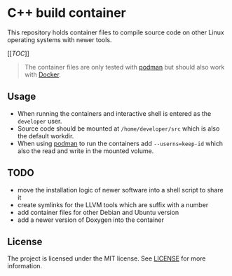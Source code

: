 # C++ build container

This repository holds container files to compile source code on other Linux
operating systems with newer tools.

[[_TOC_]]

> The container files are only tested with [podman][] but should also work with
> [Docker][].

## Usage

- When running the containers and interactive shell is entered as the
  `developer` user.
- Source code should be mounted at `/home/developer/src` which is also the
  default workdir.
- When using [podman][] to run the containers add `--userns=keep-id` which also
  the read and write in the mounted volume.

## TODO

- move the installation logic of newer software into a shell script to share it
- create symlinks for the LLVM tools which are suffix with a number
- add container files for other Debian and Ubuntu version
- add a newer version of Doxygen into the container

## License

The project is licensed under the MIT license. See [LICENSE](LICENSE) for more
information.

[podman]: https://podman.io/
[Docker]: https://www.docker.com/
